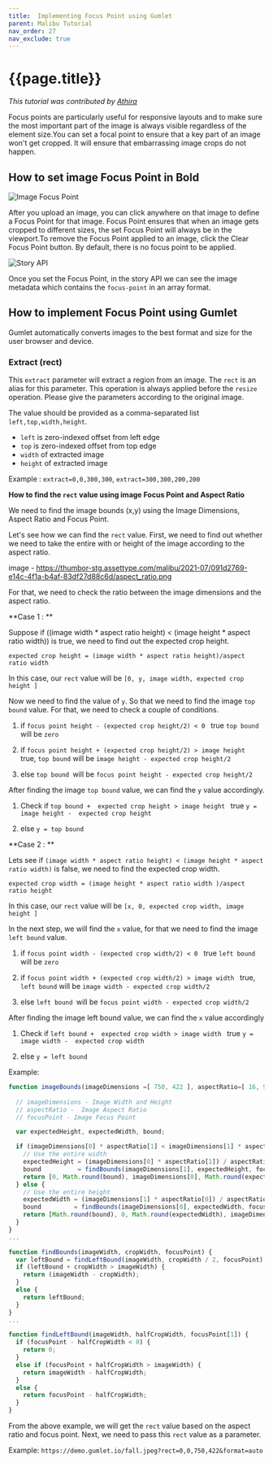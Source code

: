 ```yaml
---
title:  Implementing Focus Point using Gumlet 
parent: Malibu Tutorial
nav_order: 27
nav_exclude: true
---
```


# {{page.title}}

_This tutorial was contributed by [Athira](https://www.linkedin.com/in/athira-m-r-835ab6105/)_

Focus points are particularly useful for responsive layouts and to make sure the most important part of the image is always visible regardless of the element size.You can set a focal point to ensure that a key part of an image won't get cropped.  It will ensure that embarrassing image crops do not happen.

## How to set image Focus Point in Bold

![Image Focus Point]({{"images/set-image-focus-point.gif" | absolute_url}})

After you upload an image, you can click anywhere on that image to define a Focus Point for that image. Focus Point ensures that when an image gets cropped to different sizes, the set Focus Point will always be in the viewport.To remove the Focus Point applied to an image, click the Clear Focus Point button. By default, there is no focus point to be applied.


![Story API]({{"images/story-api.gif" | absolute_url}})

Once you set the Focus Point, in the story API we can see the image metadata which contains the `focus-point` in an array format. 

## How to implement Focus Point using Gumlet

Gumlet automatically converts images to the best format and size for the user browser and device. 
 
###  Extract (rect)

This `extract` parameter will extract a region from an image. The `rect` is an alias for this parameter. This operation is always applied before the `resize` operation. Please give the parameters according to the original image.

The value should be provided as a comma-separated list `left,top,width,height`.

- `left` is zero-indexed offset from left edge
- `top` is zero-indexed offset from top edge
- `width` of extracted image
- `height` of extracted image

Example : `extract=0,0,300,300`, `extract=300,300,200,200`


**How to find the `rect` value using image Focus Point and Aspect Ratio**

We need to find the image bounds (x,y) using the Image Dimensions, Aspect Ratio and Focus Point.

Let's see how we can find the `rect` value. First, we need to find out whether we need to take the entire with or height of the image according to the aspect ratio.

image - https://thumbor-stg.assettype.com/malibu/2021-07/091d2769-e14c-4f1a-b4af-83df27d88c6d/aspect_ratio.png

For that, we need to check the ratio between the image dimensions and the aspect ratio.

**Case 1 : **

Suppose if ((image width * aspect ratio height) < (image height * aspect ratio width)) is true, we need to find out the expected crop height.

`expected crop height = (image width * aspect ratio height)/aspect ratio width`

In this case, our `rect` value will be  `[0, y, image width, expected crop height ]`

Now we need to find the value of `y`. So that we need to find the image `top bound` value.  For that, we need to check a couple of conditions.

1. if `focus point height - (expected crop height/2) < 0 ` true 
`top bound` will be `zero`

2. if `focus point height + (expected crop height/2) > image height ` true, `top bound` will be `image height - expected crop height/2`

3. else `top bound `will be `focus point height - expected crop height/2`

After finding the image `top bound` value, we can find the `y` value accordingly.

1. Check if `top bound +  expected crop height > image height ` true
 `y = image height -  expected crop height`

2. else `y = top bound `


**Case 2 : **

Lets see if `(image width * aspect ratio height) < (image height * aspect ratio width)` is false,  we need to find the expected crop width.

`expected crop width = (image height * aspect ratio width )/aspect ratio height`

In this case, our `rect` value will be  `[x, 0, expected crop width, image height ]`

In the next step, we will find the `x` value,  for that we need to find the image `left bound` value.

1. if `focus point width - (expected crop width/2) < 0 ` true 
`left bound` will be `zero`

2. if `focus point width + (expected crop width/2) > image width ` true, `left bound` will be `image width - expected crop width/2`

3. else `left bound `will be `focus point width - expected crop width/2`

After finding the image left bound value, we can find the `x` value accordingly

1. Check if `left bound +  expected crop width > image width ` true
 `y = image width -  expected crop width`

2. else `y = left bound `


Example: 

```javascript
function imageBounds(imageDimensions =[ 750, 422 ], aspectRatio=[ 16, 9 ], focusPoint=[ 125, 95 ]]) {
  
  // imageDimensions - Image Width and Height
  // aspectRatio -  Image Aspect Ratio
  // focusPoint - Image Focus Point 

  var expectedHeight, expectedWidth, bound;

  if (imageDimensions[0] * aspectRatio[1] < imageDimensions[1] * aspectRatio[0]) { 
    // Use the entire width
    expectedHeight = (imageDimensions[0] * aspectRatio[1]) / aspectRatio[0];  // 
    bound          = findBounds(imageDimensions[1], expectedHeight, focusPoint[1]);
    return [0, Math.round(bound), imageDimensions[0], Math.round(expectedHeight)];
  } else {
    // Use the entire height
    expectedWidth = (imageDimensions[1] * aspectRatio[0]) / aspectRatio[1];
    bound         = findBounds(imageDimensions[0], expectedWidth, focusPoint[0]);
    return [Math.round(bound), 0, Math.round(expectedWidth), imageDimensions[1]];
  }
}
...

function findBounds(imageWidth, cropWidth, focusPoint) {
  var leftBound = findLeftBound(imageWidth, cropWidth / 2, focusPoint); 0
  if (leftBound + cropWidth > imageWidth) {
    return (imageWidth - cropWidth);
  }
  else {
    return leftBound;
  }
}
...

function findLeftBound(imageWidth, halfCropWidth, focusPoint[1]) {
  if (focusPoint - halfCropWidth < 0) {
    return 0;
  }
  else if (focusPoint + halfCropWidth > imageWidth) {
    return imageWidth - halfCropWidth;
  }
  else {
    return focusPoint - halfCropWidth;
  }
}

```

From the above example, we will get the `rect` value based on the aspect ratio and focus point.  Next, we need to pass this `rect` value as a parameter.

Example: `https://demo.gumlet.io/fall.jpeg?rect=0,0,750,422&format=auto`